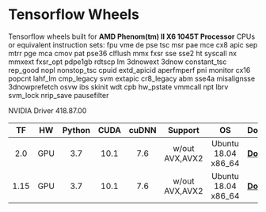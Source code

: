 # Tensorflow Wheels

Tensorflow wheels built for **AMD Phenom(tm) II X6 1045T Processor** CPUs or equivalent instruction sets:
fpu vme de pse tsc msr pae mce cx8 apic sep mtrr pge mca cmov pat pse36 clflush mmx fxsr sse sse2 ht syscall nx mmxext fxsr_opt pdpe1gb rdtscp lm 3dnowext 3dnow constant_tsc rep_good nopl nonstop_tsc cpuid extd_apicid aperfmperf pni monitor cx16 popcnt lahf_lm cmp_legacy svm extapic cr8_legacy abm sse4a misalignsse 3dnowprefetch osvw ibs skinit wdt cpb hw_pstate vmmcall npt lbrv svm_lock nrip_save pausefilter

NVIDIA Driver 418.87.00 

| TF | HW |Python | CUDA | cuDNN | Support | OS | Download |
|:------:|:------:|:------:|:----:|:-------:|:-----:|:------------:|:------:|
| 2.0 |GPU|   3.7  |10.1| 7.6 | w/out AVX,AVX2 | Ubuntu 18.04 x86_64 |[**Download**](https://app.box.com/s/p571878q6hvgnkcwau6lbce9sdvsejr0)|
| 1.15 |GPU|   3.7  |10.1| 7.6 | w/out AVX,AVX2 | Ubuntu 18.04 x86_64 |[**Download**](https://app.box.com/s/spuank3te8y19uffoi7jk7y0jyvk75pm)|
